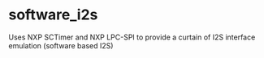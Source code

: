 # software_i2s
Uses NXP SCTimer and NXP LPC-SPI to provide a curtain of I2S interface emulation (software based I2S)
